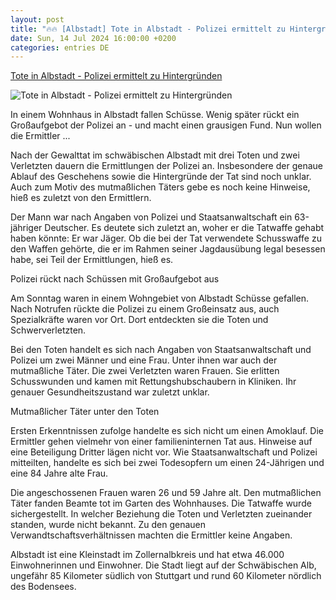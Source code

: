 ```yaml
---
layout: post
title: "🔥🔥 [Albstadt] Tote in Albstadt - Polizei ermittelt zu Hintergründen"
date: Sun, 14 Jul 2024 16:00:00 +0200
categories: entries DE
---
```

[Tote in Albstadt - Polizei ermittelt zu Hintergründen](https://www.schwaebische.de/panorama/tote-in-albstadt-polizei-ermittelt-zu-hintergruenden-2702079)

![Tote in Albstadt - Polizei ermittelt zu Hintergründen](https://cdn.schwaebische.de/2024/07/15/eae9f402-c3c8-41fd-a8f6-c55358c5b861.jpeg)

In einem Wohnhaus in Albstadt fallen Schüsse. Wenig später rückt ein Großaufgebot der Polizei an - und macht einen grausigen Fund. Nun wollen die Ermittler ...

Nach der Gewalttat im schwäbischen Albstadt mit drei Toten und zwei Verletzten dauern die Ermittlungen der Polizei an. Insbesondere der genaue Ablauf des Geschehens sowie die Hintergründe der Tat sind noch unklar. Auch zum Motiv des mutmaßlichen Täters gebe es noch keine Hinweise, hieß es zuletzt von den Ermittlern.

Der Mann war nach Angaben von Polizei und Staatsanwaltschaft ein 63-jähriger Deutscher. Es deutete sich zuletzt an, woher er die Tatwaffe gehabt haben könnte: Er war Jäger. Ob die bei der Tat verwendete Schusswaffe zu den Waffen gehörte, die er im Rahmen seiner Jagdausübung legal besessen habe, sei Teil der Ermittlungen, hieß es.

Polizei rückt nach Schüssen mit Großaufgebot aus

Am Sonntag waren in einem Wohngebiet von Albstadt Schüsse gefallen. Nach Notrufen rückte die Polizei zu einem Großeinsatz aus, auch Spezialkräfte waren vor Ort. Dort entdeckten sie die Toten und Schwerverletzten.

Bei den Toten handelt es sich nach Angaben von Staatsanwaltschaft und Polizei um zwei Männer und eine Frau. Unter ihnen war auch der mutmaßliche Täter. Die zwei Verletzten waren Frauen. Sie erlitten Schusswunden und kamen mit Rettungshubschaubern in Kliniken. Ihr genauer Gesundheitszustand war zuletzt unklar.

Mutmaßlicher Täter unter den Toten

Ersten Erkenntnissen zufolge handelte es sich nicht um einen Amoklauf. Die Ermittler gehen vielmehr von einer familieninternen Tat aus. Hinweise auf eine Beteiligung Dritter lägen nicht vor. Wie Staatsanwaltschaft und Polizei mitteilten, handelte es sich bei zwei Todesopfern um einen 24-Jährigen und eine 84 Jahre alte Frau.

Die angeschossenen Frauen waren 26 und 59 Jahre alt. Den mutmaßlichen Täter fanden Beamte tot im Garten des Wohnhauses. Die Tatwaffe wurde sichergestellt. In welcher Beziehung die Toten und Verletzten zueinander standen, wurde nicht bekannt. Zu den genauen Verwandtschaftsverhältnissen machten die Ermittler keine Angaben.

Albstadt ist eine Kleinstadt im Zollernalbkreis und hat etwa 46.000 Einwohnerinnen und Einwohner. Die Stadt liegt auf der Schwäbischen Alb, ungefähr 85 Kilometer südlich von Stuttgart und rund 60 Kilometer nördlich des Bodensees.

